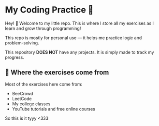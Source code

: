 # My Coding Practice 🌙

Hey! 👋 Welcome to my little repo.
This is where I store all my exercises as I learn and grow through programming!

This repo is mostly for personal use — it helps me practice logic and problem-solving.

This repository **DOES NOT** have any projects. It is simply made to track my progress.

## 📖 Where the exercises come from

Most of the exercises here come from:
- BeeCrowd
- LeetCode
- My college classes
- YouTube tutorials and free online courses

So this is it tyyy <333
